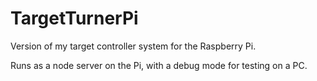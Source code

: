 # TargetTurnerPi
Version of my target controller system for the Raspberry Pi.

Runs as a node server on the Pi, with a debug mode for testing on a PC.
